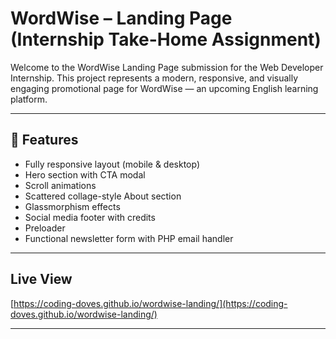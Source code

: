 # WordWise – Landing Page (Internship Take-Home Assignment)

Welcome to the WordWise Landing Page submission for the Web Developer Internship. This project represents a modern, responsive, and visually engaging promotional page for WordWise — an upcoming English learning platform.

---

## 📌 Features

- Fully responsive layout (mobile & desktop)
- Hero section with CTA modal
- Scroll animations
- Scattered collage-style About section
- Glassmorphism effects
- Social media footer with credits
- Preloader
- Functional newsletter form with PHP email handler

---
## Live View
[https://coding-doves.github.io/wordwise-landing/](https://coding-doves.github.io/wordwise-landing/)

---
